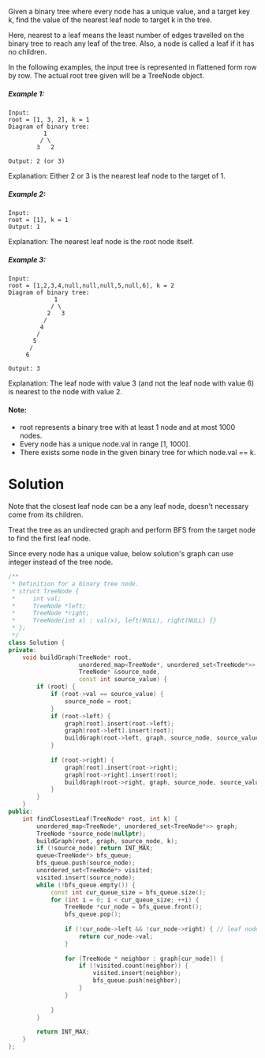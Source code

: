 Given a binary tree where every node has a unique value, and a target key k, find the value of the nearest leaf node to target k in the tree.

Here, nearest to a leaf means the least number of edges travelled on the binary tree to reach any leaf of the tree. Also, a node is called a leaf if it has no children.

In the following examples, the input tree is represented in flattened form row by row. The actual root tree given will be a TreeNode object.

##### Example 1:

```
Input:
root = [1, 3, 2], k = 1
Diagram of binary tree:
          1
         / \
        3   2

Output: 2 (or 3)
```

Explanation: Either 2 or 3 is the nearest leaf node to the target of 1.

##### Example 2:

```
Input:
root = [1], k = 1
Output: 1

```

Explanation: The nearest leaf node is the root node itself.

##### Example 3:

```
Input:
root = [1,2,3,4,null,null,null,5,null,6], k = 2
Diagram of binary tree:
             1
            / \
           2   3
          /
         4
        /
       5
      /
     6

Output: 3
```

Explanation: The leaf node with value 3 (and not the leaf node with value 6) is nearest to the node with value 2.

#### Note:

* root represents a binary tree with at least 1 node and at most 1000 nodes.
* Every node has a unique node.val in range [1, 1000].
* There exists some node in the given binary tree for which node.val == k.

# Solution

Note that the closest leaf node can be a any leaf node, doesn't necessary come from its children.

Treat the tree as an undirected graph and perform BFS from the target node to find the first leaf node.

Since every node has a unique value, below solution's graph can use integer instead of the tree node.

```cpp
/**
 * Definition for a binary tree node.
 * struct TreeNode {
 *     int val;
 *     TreeNode *left;
 *     TreeNode *right;
 *     TreeNode(int x) : val(x), left(NULL), right(NULL) {}
 * };
 */
class Solution {
private:
    void buildGraph(TreeNode* root,
                    unordered_map<TreeNode*, unordered_set<TreeNode*>> &graph,
                    TreeNode* &source_node,
                    const int source_value) {
        if (root) {
            if (root->val == source_value) {
                source_node = root;
            }
            if (root->left) {
                graph[root].insert(root->left);
                graph[root->left].insert(root);
                buildGraph(root->left, graph, source_node, source_value);
            }
            
            if (root->right) {
                graph[root].insert(root->right);
                graph[root->right].insert(root);
                buildGraph(root->right, graph, source_node, source_value);
            }
        }
    }
public:
    int findClosestLeaf(TreeNode* root, int k) {
        unordered_map<TreeNode*, unordered_set<TreeNode*>> graph;
        TreeNode *source_node(nullptr);
        buildGraph(root, graph, source_node, k);
        if (!source_node) return INT_MAX;
        queue<TreeNode*> bfs_queue;
        bfs_queue.push(source_node);
        unordered_set<TreeNode*> visited;
        visited.insert(source_node);
        while (!bfs_queue.empty()) {
            const int cur_queue_size = bfs_queue.size();
            for (int i = 0; i < cur_queue_size; ++i) {
                TreeNode *cur_node = bfs_queue.front();
                bfs_queue.pop();
                
                if (!cur_node->left && !cur_node->right) { // leaf node
                    return cur_node->val;
                }
                
                for (TreeNode * neighbor : graph[cur_node]) {
                    if (!visited.count(neighbor)) {
                        visited.insert(neighbor);
                        bfs_queue.push(neighbor);
                    }
                }
                
            }
        }
        
        return INT_MAX;
    }
};
```
